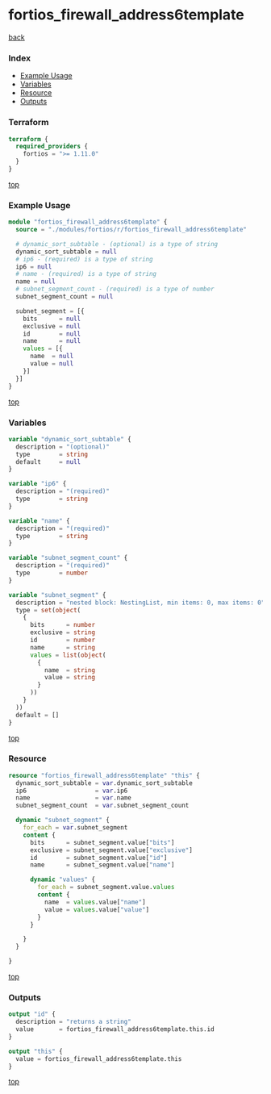 # fortios_firewall_address6template

[back](../fortios.md)

### Index

- [Example Usage](#example-usage)
- [Variables](#variables)
- [Resource](#resource)
- [Outputs](#outputs)

### Terraform

```terraform
terraform {
  required_providers {
    fortios = ">= 1.11.0"
  }
}
```

[top](#index)

### Example Usage

```terraform
module "fortios_firewall_address6template" {
  source = "./modules/fortios/r/fortios_firewall_address6template"

  # dynamic_sort_subtable - (optional) is a type of string
  dynamic_sort_subtable = null
  # ip6 - (required) is a type of string
  ip6 = null
  # name - (required) is a type of string
  name = null
  # subnet_segment_count - (required) is a type of number
  subnet_segment_count = null

  subnet_segment = [{
    bits      = null
    exclusive = null
    id        = null
    name      = null
    values = [{
      name  = null
      value = null
    }]
  }]
}
```

[top](#index)

### Variables

```terraform
variable "dynamic_sort_subtable" {
  description = "(optional)"
  type        = string
  default     = null
}

variable "ip6" {
  description = "(required)"
  type        = string
}

variable "name" {
  description = "(required)"
  type        = string
}

variable "subnet_segment_count" {
  description = "(required)"
  type        = number
}

variable "subnet_segment" {
  description = "nested block: NestingList, min items: 0, max items: 0"
  type = set(object(
    {
      bits      = number
      exclusive = string
      id        = number
      name      = string
      values = list(object(
        {
          name  = string
          value = string
        }
      ))
    }
  ))
  default = []
}
```

[top](#index)

### Resource

```terraform
resource "fortios_firewall_address6template" "this" {
  dynamic_sort_subtable = var.dynamic_sort_subtable
  ip6                   = var.ip6
  name                  = var.name
  subnet_segment_count  = var.subnet_segment_count

  dynamic "subnet_segment" {
    for_each = var.subnet_segment
    content {
      bits      = subnet_segment.value["bits"]
      exclusive = subnet_segment.value["exclusive"]
      id        = subnet_segment.value["id"]
      name      = subnet_segment.value["name"]

      dynamic "values" {
        for_each = subnet_segment.value.values
        content {
          name  = values.value["name"]
          value = values.value["value"]
        }
      }

    }
  }

}
```

[top](#index)

### Outputs

```terraform
output "id" {
  description = "returns a string"
  value       = fortios_firewall_address6template.this.id
}

output "this" {
  value = fortios_firewall_address6template.this
}
```

[top](#index)